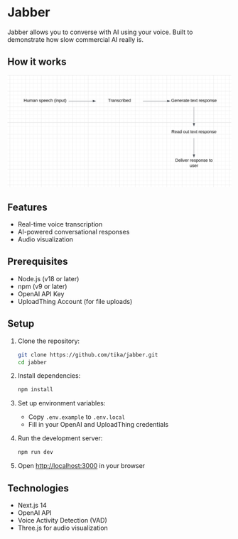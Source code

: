 # Jabber

Jabber allows you to converse with AI using your voice. Built to demonstrate how slow commercial AI really is.

## How it works

![Jabber diagram](media/diagram.png)

## Features

- Real-time voice transcription
- AI-powered conversational responses
- Audio visualization

## Prerequisites

- Node.js (v18 or later)
- npm (v9 or later)
- OpenAI API Key
- UploadThing Account (for file uploads)

## Setup

1. Clone the repository:

   ```bash
   git clone https://github.com/tika/jabber.git
   cd jabber
   ```

2. Install dependencies:

   ```bash
   npm install
   ```

3. Set up environment variables:

   - Copy `.env.example` to `.env.local`
   - Fill in your OpenAI and UploadThing credentials

4. Run the development server:

   ```bash
   npm run dev
   ```

5. Open [http://localhost:3000](http://localhost:3000) in your browser

## Technologies

- Next.js 14
- OpenAI API
- Voice Activity Detection (VAD)
- Three.js for audio visualization
